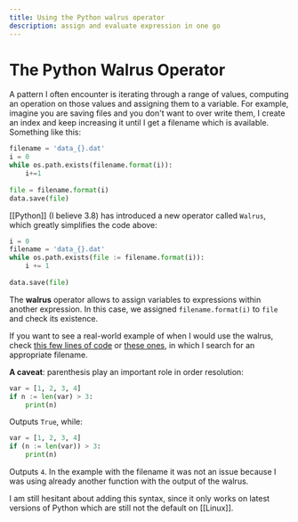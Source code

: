 ```yaml
---
title: Using the Python walrus operator
description: assign and evaluate expression in one go
---
```

# The Python Walrus Operator
A pattern I often encounter is iterating through a range of values, computing an operation on those values and assigning them to a variable. For example, imagine you are saving files and you don't want to over write them, I create an index and keep increasing it until I get a filename which is available. Something like this:

```python
filename = 'data_{}.dat'
i = 0
while os.path.exists(filename.format(i)):
	i+=1
    
file = filename.format(i)
data.save(file)
```

[[Python]] (I believe 3.8) has introduced a new operator called ``Walrus``, which greatly simplifies the code above:

```python
i = 0
filename = 'data_{}.dat'
while os.path.exists(file := filename.format(i)):
	i += 1
    
data.save(file)
```

The **walrus** operator allows to assign variables to expressions within another expression. In this case, we assigned ``filename.format(i)`` to ``file`` and check its existence. 

If you want to see a real-world example of when I would use the walrus, check [this few lines of code](https://github.com/aquilesC/experimentor/blob/9d3320694223a1081c69a4081bed3aeb2ae6b2cd/experimentor/models/experiments/base_experiment.py#L222) or [these ones](https://github.com/PFTL/py4lab/blob/393c945c83125f92263d2c30a25a321684519ebc/ch_09/PythonForTheLab/Model/experiment.py#L83), in which I search for an appropriate filename. 

**A caveat**: parenthesis play an important role in order resolution:

```python
var = [1, 2, 3, 4]
if n := len(var) > 3:
    print(n)
```

Outputs ``True``, while:

```python
var = [1, 2, 3, 4]
if (n := len(var)) > 3:
    print(n)
```

Outputs ``4``. In the example with the filename it was not an issue because I was using already another function with the output of the walrus. 

I am still hesitant about adding this syntax, since it only works on latest versions of Python which are still not the default on [[Linux]]. 